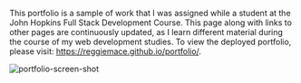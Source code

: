 This portfolio is a sample of work that I was assigned while a student at the John Hopkins Full Stack Development Course. This page along with links to other pages are continuously updated, as I learn different material during the course of my web development studies. To view the deployed portfolio, please visit: https://reggiemace.github.io/portfolio/.

![portfolio-screen-shot](https://user-images.githubusercontent.com/54730132/114419585-8b97cd00-9b81-11eb-8c9d-341182cf8f99.png)
